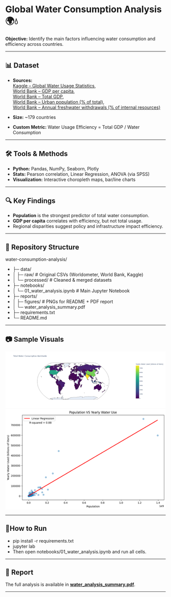 # Global Water Consumption Analysis 🌍💧

**Objective:** Identify the main factors influencing water consumption and efficiency across countries.

---

## 📊 Dataset
- **Sources:**  
  [Kaggle – Global Water Usage Statistics](https://www.kaggle.com/datasets/shuvokumarbasak4004/global-water-usage-statistics),  
  [World Bank – GDP per capita](https://data.worldbank.org/indicator/NY.GDP.PCAP.CD),  
  [World Bank – Total GDP](https://data.worldbank.org/indicator/NY.GDP.MKTP.CD),  
  [World Bank – Urban population (% of total)](https://data.worldbank.org/indicator/SP.URB.TOTL.IN.ZS),  
  [World Bank – Annual freshwater withdrawals (% of internal resources)](https://data.worldbank.org/indicator/ER.H2O.FWIN.ZS)

- **Size:** ~179 countries
- **Custom Metric:** Water Usage Efficiency = Total GDP / Water Consumption

---

## 🛠️ Tools & Methods
- **Python:** Pandas, NumPy, Seaborn, Plotly
- **Stats:** Pearson correlation, Linear Regression, ANOVA (via SPSS)
- **Visualization:** Interactive choropleth maps, bar/line charts

---

## 🔍 Key Findings
- **Population** is the strongest predictor of total water consumption.
- **GDP per capita** correlates with efficiency, but not total usage.
- Regional disparities suggest policy and infrastructure impact efficiency.

---

## 📂 Repository Structure
water-consumption-analysis/
- ├─ data/
- │ ├─ raw/ # Original CSVs (Worldometer, World Bank, Kaggle)
- │ └─ processed/ # Cleaned & merged datasets
- ├─ notebooks/
- │ └─ 01_water_analysis.ipynb # Main Jupyter Notebook
- ├─ reports/
- │ ├─ figures/ # PNGs for README + PDF report
- │ └─ water_analysis_summary.pdf
- ├─ requirements.txt
- └─ README.md

---

## 📷 Sample Visuals
![Choropleth Map](reports/figures/WorldMap.png)  
![Regression Plot](reports/figures/LinearRegression.png)

---

## 🚀How to Run
- pip install -r requirements.txt
- jupyter lab
- Then open notebooks/01_water_analysis.ipynb and run all cells.

---

## 📄 Report
The full analysis is available in [**water_analysis_summary.pdf**](reports/water_analysis_summary.pdf).

---
